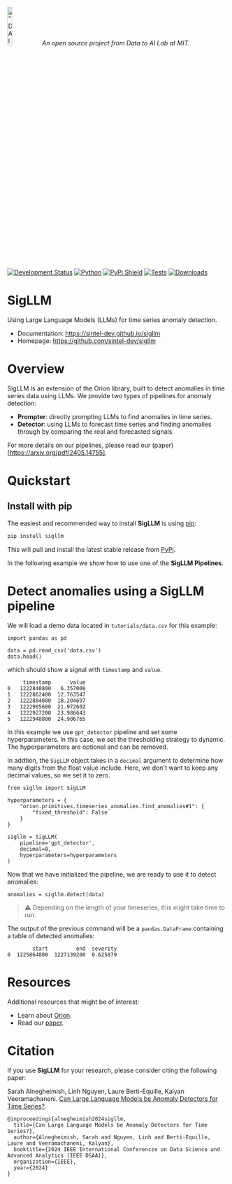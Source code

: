 <p align="left">
<img width=15% src="https://dai.lids.mit.edu/wp-content/uploads/2018/06/Logo_DAI_highres.png" alt=“DAI-Lab” />
<i>An open source project from Data to AI Lab at MIT.</i>
</p>

[![Development Status](https://img.shields.io/badge/Development%20Status-2%20--%20Pre--Alpha-yellow)](https://pypi.org/search/?c=Development+Status+%3A%3A+2+-+Pre-Alpha)
[![Python](https://img.shields.io/badge/Python-3.8%20%7C%203.9%20%7C%203.10%20%7C%203.11-blue)](https://badge.fury.io/py/sigllm) 
[![PyPi Shield](https://img.shields.io/pypi/v/sigllm.svg)](https://pypi.python.org/pypi/sigllm)
[![Tests](https://img.shields.io/github/workflow/status/sintel-dev/sigllm/Run%20Tests)](https://github.com/sintel-dev/sigllm/actions?query=workflow%3A%22Run+Tests%22+branch%3Amaster)
[![Downloads](https://pepy.tech/badge/sigllm)](https://pepy.tech/project/sigllm)


# SigLLM

Using Large Language Models (LLMs) for time series anomaly detection.

- Documentation: https://sintel-dev.github.io/sigllm
- Homepage: https://github.com/sintel-dev/sigllm

# Overview

SigLLM is an extension of the Orion library, built to detect anomalies in time series data using LLMs.
We provide two types of pipelines for anomaly detection:
* **Prompter**: directly prompting LLMs to find anomalies in time series.
* **Detector**: using LLMs to forecast time series and finding anomalies through by comparing the real and forecasted signals.

For more details on our pipelines, please read our (paper)[https://arxiv.org/pdf/2405.14755].

# Quickstart

## Install with pip

The easiest and recommended way to install **SigLLM** is using [pip](https://pip.pypa.io/en/stable/):

```bash
pip install sigllm
```
This will pull and install the latest stable release from [PyPi](https://pypi.org/).


In the following example we show how to use one of the **SigLLM Pipelines**.

# Detect anomalies using a SigLLM pipeline

We will load a demo data located in `tutorials/data.csv` for this example:

```python3
import pandas as pd

data = pd.read_csv('data.csv')
data.head()
```

which should show a signal with `timestamp` and `value`.
```
     timestamp      value
0	1222840800	 6.357008
1	1222862400	12.763547
2	1222884000	18.204697
3	1222905600	21.972602
4	1222927200	23.986643
5	1222948800	24.906765
```

In this example we use `gpt_detector` pipeline and set some hyperparameters. In this case, we set the thresholding strategy to dynamic. The hyperparameters are optional and can be removed.

In addtion, the `SigLLM` object takes in a `decimal` argument to determine how many digits from the float value include. Here, we don't want to keep any decimal values, so we set it to zero.

```python3
from sigllm import SigLLM

hyperparameters = {
    "orion.primitives.timeseries_anomalies.find_anomalies#1": {
        "fixed_threshold": False
    }
}

sigllm = SigLLM(
    pipeline='gpt_detector',
    decimal=0,
    hyperparameters=hyperparameters
)
```

Now that we have initialized the pipeline, we are ready to use it to detect anomalies:

```python3
anomalies = sigllm.detect(data)
```
> :warning: Depending on the length of your timeseries, this might take time to run.

The output of the previous command will be a ``pandas.DataFrame`` containing a table of detected anomalies:

```
        start         end  severity
0  1225864800  1227139200  0.625879
```

# Resources

Additional resources that might be of interest:
* Learn about [Orion](https://github.com/sintel-dev/Orion).
* Read our [paper](https://arxiv.org/pdf/2405.14755).


# Citation

If you use **SigLLM** for your research, please consider citing the following paper:

Sarah Alnegheimish, Linh Nguyen, Laure Berti-Equille, Kalyan Veeramachaneni. [Can Large Language Models be Anomaly Detectors for Time Series?](https://arxiv.org/pdf/2405.14755).

```
@inproceedings{alnegheimish2024sigllm,
  title={Can Large Language Models be Anomaly Detectors for Time Series?},
  author={Alnegheimish, Sarah and Nguyen, Linh and Berti-Equille, Laure and Veeramachaneni, Kalyan},
  booktitle={2024 IEEE International Conferencze on Data Science and Advanced Analytics (IEEE DSAA)},
  organization={IEEE},
  year={2024}
}
```
